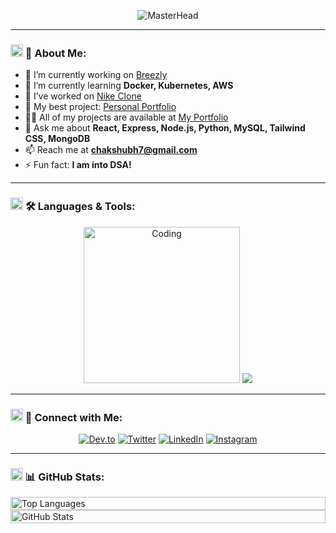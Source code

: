 <!-- Banner -->
<p align="center">
  <img src="https://drive.google.com/uc?export=view&id=1cHHrUC5eW92mq3pg94d6lAg6Tdv42lXQ" alt="MasterHead">
</p>

---

### <img src="https://raw.githubusercontent.com/codewithshxbh/codewithshxbh/main/assets/rocket.gif" width="20px"> 🚀 About Me:
- 🔭 I’m currently working on [Breezly](https://github.com/codewithshxbh/Breezly)
- 🌱 I’m currently learning **Docker, Kubernetes, AWS**
- 👯 I’ve worked on [Nike Clone](https://github.com/codewithshxbh/nike-clone)
- 💼 My best project: [Personal Portfolio](https://github.com/codewithshxbh/portfolio)
- 👨‍💻 All of my projects are available at [My Portfolio](https://shubhenduchakrabarti.netlify.app)
- 💬 Ask me about **React, Express, Node.js, Python, MySQL, Tailwind CSS, MongoDB**
- 📫 Reach me at **chakshubh7@gmail.com**
- ⚡ Fun fact: **I am into DSA!**

---

### <img src="https://raw.githubusercontent.com/codewithshxbh/codewithshxbh/main/assets/tools.gif" width="20px"> 🛠️ Languages & Tools:
<p align="center">
  <img src="https://camo.githubusercontent.com/a615ccee1fede08a3322b260a6c9b09fa7c9d76bb410469650b284ebebcaef57/68747470733a2f2f692e70696e696d672e636f6d2f6f726967696e616c732f65382f66342f35332f65386634353334363961336563393765636433353464663436356437333931332e676966" alt="Coding" width="250">
  <img src="https://skillicons.dev/icons?i=aws,bootstrap,c,css,django,docker,express,figma,git,heroku,html,js,kubernetes,mongodb,mysql,nextjs,nodejs,photoshop,postgres,postman,python,react,tailwind" />
</p>

---

### <img src="https://raw.githubusercontent.com/codewithshxbh/codewithshxbh/main/assets/link.gif" width="20px"> 🔗 Connect with Me:
<p align="center">
  <a href="https://dev.to/codewithshxbh"><img src="https://img.shields.io/badge/Dev.to-000?style=for-the-badge&logo=devdotto&logoColor=white" alt="Dev.to"></a>
  <a href="https://twitter.com/shubhenduc2005"><img src="https://img.shields.io/badge/Twitter-1DA1F2?style=for-the-badge&logo=twitter&logoColor=white" alt="Twitter"></a>
  <a href="https://linkedin.com/in/shubhenduchakrabarti"><img src="https://img.shields.io/badge/LinkedIn-0077B5?style=for-the-badge&logo=linkedin&logoColor=white" alt="LinkedIn"></a>
  <a href="https://instagram.com/ch_shubh.pandit"><img src="https://img.shields.io/badge/Instagram-E4405F?style=for-the-badge&logo=instagram&logoColor=white" alt="Instagram"></a>
</p>

---

### <img src="https://raw.githubusercontent.com/codewithshxbh/codewithshxbh/main/assets/stats.gif" width="20px"> 📊 GitHub Stats:
<div style="display: flex; justify-content: center; align-items: center; flex-wrap: wrap;">
  <div style="flex: 1; min-width: 300px;">
    <img src="https://github-readme-stats.vercel.app/api/top-langs?username=codewithshxbh&show_icons=true&locale=en&layout=compact&theme=highcontrast" alt="Top Languages" style="width: 100%;">
  </div>
  <div style="flex: 1; min-width: 300px;">
    <img src="https://github-readme-stats.vercel.app/api?username=codewithshxbh&show_icons=true&locale=en&theme=highcontrast" alt="GitHub Stats" style="width: 100%;">
  </div>
</div>
